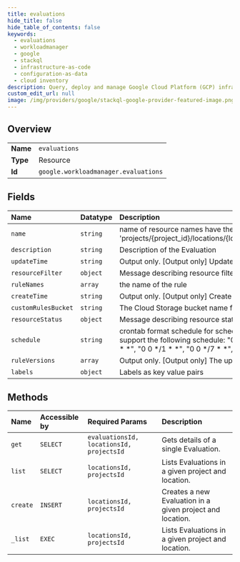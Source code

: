 ```yaml
---
title: evaluations
hide_title: false
hide_table_of_contents: false
keywords:
  - evaluations
  - workloadmanager
  - google    
  - stackql
  - infrastructure-as-code
  - configuration-as-data
  - cloud inventory
description: Query, deploy and manage Google Cloud Platform (GCP) infrastructure and resources using SQL
custom_edit_url: null
image: /img/providers/google/stackql-google-provider-featured-image.png
---
```

  
    

## Overview
<table><tbody>
<tr><td><b>Name</b></td><td><code>evaluations</code></td></tr>
<tr><td><b>Type</b></td><td>Resource</td></tr>
<tr><td><b>Id</b></td><td><code>google.workloadmanager.evaluations</code></td></tr>
</tbody></table>

## Fields
| Name | Datatype | Description |
|:-----|:---------|:------------|
| `name` | `string` | name of resource names have the form 'projects/&#123;project_id&#125;/locations/&#123;location_id&#125;/evaluations/&#123;evaluation_id&#125;' |
| `description` | `string` | Description of the Evaluation |
| `updateTime` | `string` | Output only. [Output only] Update time stamp |
| `resourceFilter` | `object` | Message describing resource filters |
| `ruleNames` | `array` | the name of the rule |
| `createTime` | `string` | Output only. [Output only] Create time stamp |
| `customRulesBucket` | `string` | The Cloud Storage bucket name for custom rules. |
| `resourceStatus` | `object` | Message describing resource status |
| `schedule` | `string` | crontab format schedule for scheduled evaluation, currently only support the following schedule: "0 */1 * * *", "0 */6 * * *", "0 */12 * * *", "0 0 */1 * *", "0 0 */7 * *", |
| `ruleVersions` | `array` | Output only. [Output only] The updated rule ids if exist. |
| `labels` | `object` | Labels as key value pairs |
## Methods
| Name | Accessible by | Required Params | Description |
|:-----|:--------------|:----------------|:------------|
| `get` | `SELECT` | `evaluationsId, locationsId, projectsId` | Gets details of a single Evaluation. |
| `list` | `SELECT` | `locationsId, projectsId` | Lists Evaluations in a given project and location. |
| `create` | `INSERT` | `locationsId, projectsId` | Creates a new Evaluation in a given project and location. |
| `_list` | `EXEC` | `locationsId, projectsId` | Lists Evaluations in a given project and location. |
